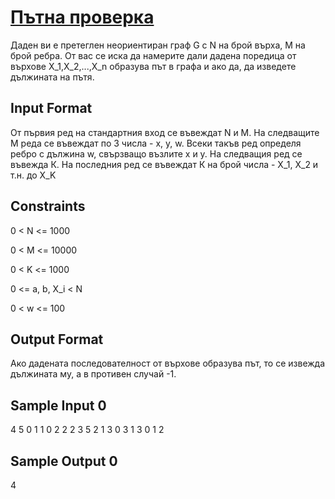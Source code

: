 # [Пътна проверка](hackerrank.com/contests/sda-2019-2020-exam-2e3nr4rr/challenges/challenge-2353)

Даден ви е претеглен неориентиран граф G с N на брой върха, М на брой ребра. От вас се иска да намерите дали дадена поредица от върхове X_1,X_2,...,X_n образува път в графа и ако да, да изведете дължината на пътя.

## Input Format

От първия ред на стандартния вход се въвеждат N и М. На следващите М реда се въвеждат по 3 числа - x, y, w. Всеки такъв ред определя ребро с дължина w, свързващо възлите x и y. На следващия ред се въвежда К. На последния ред се въвеждат К на брой числа - X_1, X_2 и т.н. до X_K

## Constraints

0 < N <= 1000

0 < M <= 10000

0 < K <= 1000

0 <= a, b, X_i < N

0 < w <= 100

## Output Format

Ако дадената последователност от върхове образува път, то се извежда дължината му, а в противен случай -1.

## Sample Input 0

4 5
0 1 1
0 2 2
2 3 5
2 1 3
0 3 1
3
0 1 2

## Sample Output 0

4
